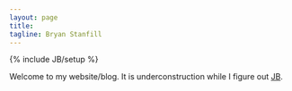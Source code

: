 ```yaml
---
layout: page
title: 
tagline: Bryan Stanfill
---
```

{% include JB/setup %}

Welcome to my website/blog.  It is underconstruction while I figure out [JB](http://jekyllbootstrap.com/).

<!---
## Recent posts

An introduction to the  [`rotations`](http://cran.r-project.org/web/packages/rotations/index.html) package in R:

<ul class="posts">
  {% for post in site.posts %}
    <li><span>{{ post.date | date_to_string }}</span> &raquo; <a href="{{ BASE_PATH }}{{ post.url }}">{{ post.title }}</a></li>
  {% endfor %}
</ul>

--->

